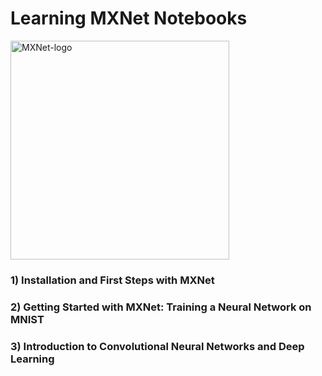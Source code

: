 Learning MXNet Notebooks
========================

<img src="https://raw.githubusercontent.com/dmlc/web-data/master/mxnet/image/mxnet_logo_2.png" title="MXNet-logo"
width="350" />

### 1) Installation and First Steps with MXNet

### 2) Getting Started with MXNet: Training a Neural Network on MNIST

### 3) Introduction to Convolutional Neural Networks and Deep Learning
